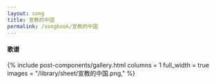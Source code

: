 ```yaml
---
layout: song
title: 宣教的中国
permalink: /songbook/宣教的中国
---
```


#### 歌谱

{% include post-components/gallery.html
    columns = 1
    full_width = true
    images = "/library/sheet/宣教的中国.png,"
%}
